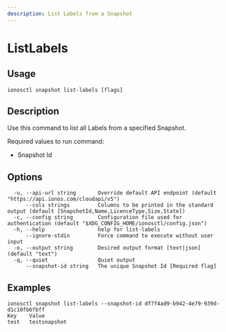 ```yaml
---
description: List Labels from a Snapshot
---
```


# ListLabels

## Usage

```text
ionosctl snapshot list-labels [flags]
```

## Description

Use this command to list all Labels from a specified Snapshot.

Required values to run command:

* Snapshot Id

## Options

```text
  -u, --api-url string       Override default API endpoint (default "https://api.ionos.com/cloudapi/v5")
      --cols strings         Columns to be printed in the standard output (default [SnapshotId,Name,LicenceType,Size,State])
  -c, --config string        Configuration file used for authentication (default "$XDG_CONFIG_HOME/ionosctl/config.json")
  -h, --help                 help for list-labels
      --ignore-stdin         Force command to execute without user input
  -o, --output string        Desired output format [text|json] (default "text")
  -q, --quiet                Quiet output
      --snapshot-id string   The unique Snapshot Id [Required flag]
```

## Examples

```text
ionosctl snapshot list-labels --snapshot-id df7f4ad9-b942-4e79-939d-d1c10fb6fbff
Key    Value
test   testsnapshot
```

